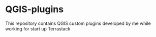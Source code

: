 # QGIS-plugins
This repository contains QGIS custom plugins developed by me while working for start up Terrastack
